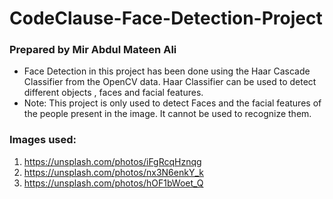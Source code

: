 # CodeClause-Face-Detection-Project
### Prepared by Mir Abdul Mateen Ali

*   Face Detection in this project has been done using the Haar Cascade Classifier from the OpenCV data. Haar Classifier can be used to detect different           objects , faces and facial features.
* Note: This project is only used to detect Faces and the facial features of the people present in the image. It cannot be used to recognize them.

### Images used:
1) https://unsplash.com/photos/iFgRcqHznqg
2) https://unsplash.com/photos/nx3N6enkY_k
3) https://unsplash.com/photos/hOF1bWoet_Q
